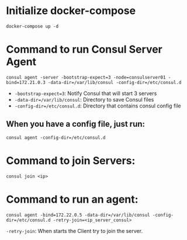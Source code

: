 # Initialize docker-compose

```shell
docker-compose up -d
```

# Command to run Consul Server Agent

```shell
consul agent -server -bootstrap-expect=3 -node=consulserver01 -bind=172.21.0.3 -data-dir=/var/lib/consul -config-dir=/etc/consul.d
```

- `-bootstrap-expect=3`: Notify Consul that will start 3 servers
- `-data-dir=/var/lib/consul`: Directory to save Consul files
- `-config-dir=/etc/consul.d`: Directory that contains consul config file

## When you have a config file, just run:

```shell
consul agent -config-dir=/etc/consul.d
```

# Command to join Servers:

```shell
consul join <ip>
```

# Command to run an agent:

```shell
consul agent -bind=172.22.0.5 -data-dir=/var/lib/consul -config-dir=/etc/consul.d -retry-join=<ip_server_consul>
```

`-retry-join`: When starts the Client try to join the server.
